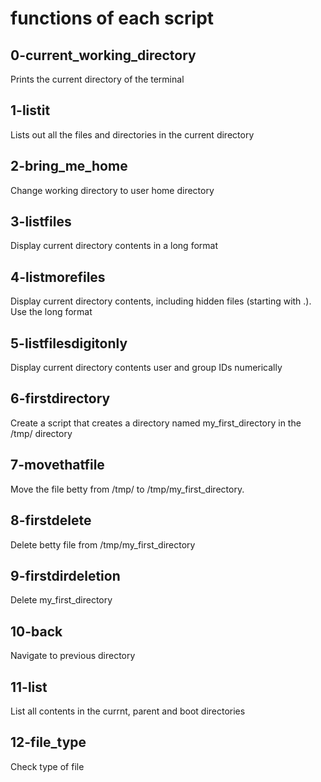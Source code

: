# functions of each script
## 0-current_working_directory
Prints the current directory of the terminal

## 1-listit
Lists out all the files and directories in the current directory

## 2-bring_me_home
Change working directory to user home directory

## 3-listfiles
Display current directory contents in a long format

## 4-listmorefiles
Display current directory contents, including hidden files (starting with .). Use the long format

## 5-listfilesdigitonly
Display current directory contents user and group IDs numerically

## 6-firstdirectory
Create a script that creates a directory named my_first_directory in the /tmp/ directory

## 7-movethatfile
Move the file betty from /tmp/ to /tmp/my_first_directory.

## 8-firstdelete
Delete betty file from /tmp/my_first_directory

## 9-firstdirdeletion
Delete my_first_directory

## 10-back
Navigate to previous directory

## 11-list
List all contents in the currnt, parent and boot directories

## 12-file_type
Check type of file

